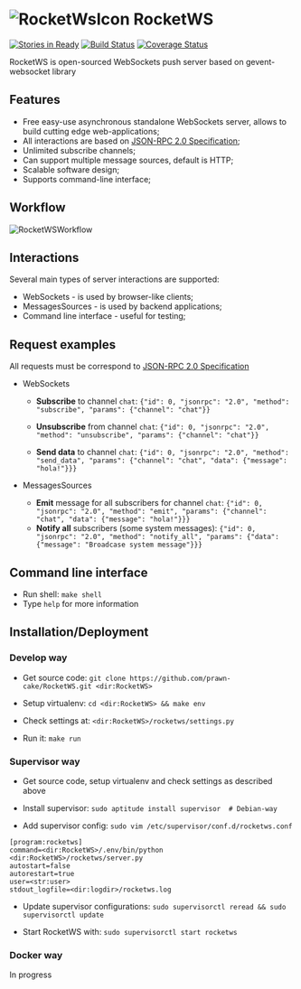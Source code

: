 ![RocketWsIcon](https://www.dropbox.com/s/rkhtagviyjf1bvp/rocket_icon.png?dl=1) RocketWS
====================================================================================================
[![Stories in Ready](https://badge.waffle.io/prawn-cake/RocketWS.png?label=ready&title=Ready)](https://waffle.io/prawn-cake/RocketWS)
[![Build Status](https://travis-ci.org/prawn-cake/RocketWS.svg)](https://travis-ci.org/prawn-cake/RocketWS)
[![Coverage Status](https://img.shields.io/coveralls/prawn-cake/RocketWS.svg)](https://coveralls.io/r/prawn-cake/RocketWS)

RocketWS is open-sourced WebSockets push server based on gevent-websocket library


Features
---------

* Free easy-use asynchronous standalone WebSockets server, allows to build cutting edge web-applications;
* All interactions are based on [JSON-RPC 2.0 Specification](http://www.jsonrpc.org/specification); 
* Unlimited subscribe channels;
* Can support multiple message sources, default is HTTP;
* Scalable software design;
* Supports command-line interface;


Workflow
---------
![RocketWSWorkflow](https://www.dropbox.com/s/nz4krowb760tpho/rocketws_workflow.png?dl=1)


Interactions
------------
Several main types of server interactions are supported:

* WebSockets - is used by browser-like clients;
* MessagesSources - is used by backend applications;
* Command line interface - useful for testing;

Request examples
----------------
All requests must be correspond to [JSON-RPC 2.0 Specification](http://www.jsonrpc.org/specification)

* WebSockets
  * **Subscribe** to channel `chat`:
  ```{"id": 0, "jsonrpc": "2.0", "method": "subscribe", "params": {"channel": "chat"}}```
  
  * **Unsubscribe** from channel `chat`:
  ```{"id": 0, "jsonrpc": "2.0", "method": "unsubscribe", "params": {"channel": "chat"}}```
  
  * **Send data** to channel `chat`:
  ```{"id": 0, "jsonrpc": "2.0", "method": "send_data", "params": {"channel": "chat", "data": {"message": "hola!"}}}```
    

* MessagesSources
  * **Emit** message for all subscribers for channel `chat`: ```{"id": 0, "jsonrpc": "2.0", "method": "emit", "params": {"channel": "chat", "data": {"message": "hola!"}}}```
  * **Notify all** subscribers (some system messages): ```{"id": 0, "jsonrpc": "2.0", "method": "notify_all", "params": {"data": {"message": "Broadcase system message"}}}```


Command line interface
-----------------------

* Run shell: ```make shell```
* Type ```help``` for more information


Installation/Deployment
------------------------

### Develop way

* Get source code: ```git clone https://github.com/prawn-cake/RocketWS.git <dir:RocketWS>```

* Setup virtualenv: ```cd <dir:RocketWS> && make env```

* Check settings at: ```<dir:RocketWS>/rocketws/settings.py```

* Run it: ```make run```

### Supervisor way

* Get source code, setup virtualenv and check settings as described above

* Install supervisor: ```sudo aptitude install supervisor  # Debian-way```

* Add supervisor config: ```sudo vim /etc/supervisor/conf.d/rocketws.conf```

```
[program:rocketws]
command=<dir:RocketWS>/.env/bin/python <dir:RocketWS>/rocketws/server.py
autostart=false
autorestart=true
user=<str:user>
stdout_logfile=<dir:logdir>/rocketws.log
```

* Update supervisor configurations: ```sudo supervisorctl reread && sudo supervisorctl update```

* Start RocketWS with: ```sudo supervisorctl start rocketws```


### Docker way
In progress
